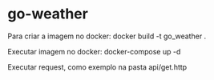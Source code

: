 # go-weather

Para criar a imagem no docker: docker build -t go_weather .

Executar imagem no docker: docker-compose  up -d

Executar request, como exemplo na pasta api/get.http